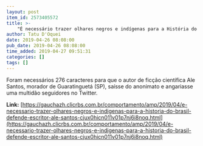 ```yaml
---
layout: post
item_id: 2573405572
title: >-
    "É necessário trazer olhares negros e indígenas para a História do Brasil", defende escritor Ale Santos
author: Tatu D'Oquei
date: 2019-04-26 08:08:00
pub_date: 2019-04-26 08:08:00
time_added: 2019-04-27 09:51:31
categories: []
tags: []
---
```


Foram necessários 276 caracteres para que o autor de ficção científica Ale Santos, morador de Guaratinguetá (SP), saísse do anonimato e angariasse uma multidão seguidores no Twitter.

**Link:** [https://gauchazh.clicrbs.com.br/comportamento/amp/2019/04/e-necessario-trazer-olhares-negros-e-indigenas-para-a-historia-do-brasil-defende-escritor-ale-santos-cjux0hicn011v01p7nj6i8noq.html](https://gauchazh.clicrbs.com.br/comportamento/amp/2019/04/e-necessario-trazer-olhares-negros-e-indigenas-para-a-historia-do-brasil-defende-escritor-ale-santos-cjux0hicn011v01p7nj6i8noq.html)

